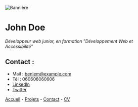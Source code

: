 ![Bannière](https://equilibre-france-ergonomie.fr/wp-content/uploads/2021/11/Bannie%CC%80re-Article-Equilibre-1-2.jpg)
# John Doe

  *Développeur web junior, en formation "Développement Web et Accessibilité"*

  ## Contact :

 * Mail : benlem@example.com
* Tél : 060606060606
*  [Linkedln](linkedin.com)
 * [Twitter](x.com)

[Accueil](README.md)  - [Projets](projets.md)  - [Contact](contact.md) -  [CV](CV.md) 